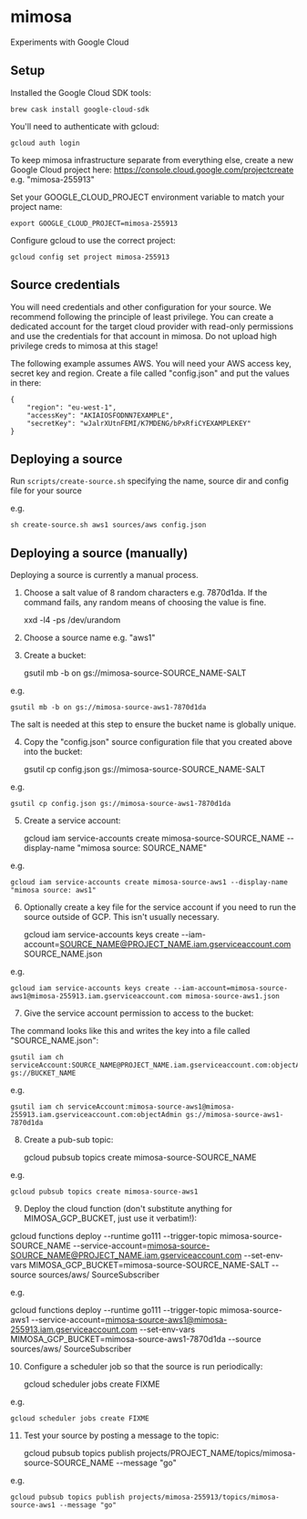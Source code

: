 # mimosa

Experiments with Google Cloud

## Setup

Installed the Google Cloud SDK tools:

    brew cask install google-cloud-sdk

You'll need to authenticate with gcloud:

    gcloud auth login

To keep mimosa infrastructure separate from everything else, create a new Google Cloud project here: https://console.cloud.google.com/projectcreate e.g. "mimosa-255913"

Set your GOOGLE_CLOUD_PROJECT environment variable to match your project name:

    export GOOGLE_CLOUD_PROJECT=mimosa-255913

Configure gcloud to use the correct project:

    gcloud config set project mimosa-255913

## Source credentials

You will need credentials and other configuration for your source. We recommend following the principle of least privilege. You can create a dedicated account for the target cloud provider with read-only permissions and use the credentials for that account in mimosa. Do not upload high privilege creds to mimosa at this stage!


The following example assumes AWS. You will need your AWS access key, secret key and region. Create a file called "config.json" and put the values in there:

```
{
    "region": "eu-west-1",
    "accessKey": "AKIAIOSFODNN7EXAMPLE",
    "secretKey": "wJalrXUtnFEMI/K7MDENG/bPxRfiCYEXAMPLEKEY"
}
```

## Deploying a source

Run `scripts/create-source.sh` specifying the name, source dir and config file for your source

e.g.

    sh create-source.sh aws1 sources/aws config.json

## Deploying a source (manually)

Deploying a source is currently a manual process.

1) Choose a salt value of 8 random characters e.g. 7870d1da. If the command fails, any random means of choosing the value is fine.

    xxd -l4 -ps /dev/urandom

2) Choose a source name e.g. "aws1"

3) Create a bucket:

    gsutil mb -b on gs://mimosa-source-SOURCE_NAME-SALT

e.g.

    gsutil mb -b on gs://mimosa-source-aws1-7870d1da

The salt is needed at this step to ensure the bucket name is globally unique.

4) Copy the "config.json" source configuration file that you created above into the bucket:

    gsutil cp config.json gs://mimosa-source-SOURCE_NAME-SALT

e.g.

    gsutil cp config.json gs://mimosa-source-aws1-7870d1da

5) Create a service account:

    gcloud iam service-accounts create mimosa-source-SOURCE_NAME --display-name "mimosa source: SOURCE_NAME"

e.g.

    gcloud iam service-accounts create mimosa-source-aws1 --display-name "mimosa source: aws1"

6) Optionally create a key file for the service account if you need to run the source outside of GCP. This isn't usually necessary.

    gcloud iam service-accounts keys create --iam-account=SOURCE_NAME@PROJECT_NAME.iam.gserviceaccount.com SOURCE_NAME.json

e.g.

    gcloud iam service-accounts keys create --iam-account=mimosa-source-aws1@mimosa-255913.iam.gserviceaccount.com mimosa-source-aws1.json

7) Give the service account permission to access to the bucket:

The command looks like this and writes the key into a file called "SOURCE_NAME.json":

    gsutil iam ch serviceAccount:SOURCE_NAME@PROJECT_NAME.iam.gserviceaccount.com:objectAdmin gs://BUCKET_NAME

e.g.

    gsutil iam ch serviceAccount:mimosa-source-aws1@mimosa-255913.iam.gserviceaccount.com:objectAdmin gs://mimosa-source-aws1-7870d1da

8) Create a pub-sub topic:

    gcloud pubsub topics create mimosa-source-SOURCE_NAME

e.g.

    gcloud pubsub topics create mimosa-source-aws1

9) Deploy the cloud function (don't substitute anything for MIMOSA_GCP_BUCKET, just use it verbatim!):

gcloud functions deploy --runtime go111 --trigger-topic mimosa-source-SOURCE_NAME --service-account=mimosa-source-SOURCE_NAME@PROJECT_NAME.iam.gserviceaccount.com --set-env-vars MIMOSA_GCP_BUCKET=mimosa-source-SOURCE_NAME-SALT --source sources/aws/ SourceSubscriber

e.g.

gcloud functions deploy --runtime go111 --trigger-topic mimosa-source-aws1 --service-account=mimosa-source-aws1@mimosa-255913.iam.gserviceaccount.com --set-env-vars MIMOSA_GCP_BUCKET=mimosa-source-aws1-7870d1da --source sources/aws/ SourceSubscriber


10) Configure a scheduler job so that the source is run periodically:

    gcloud scheduler jobs create FIXME

e.g.

    gcloud scheduler jobs create FIXME

11) Test your source by posting a message to the topic:

    gcloud pubsub topics publish projects/PROJECT_NAME/topics/mimosa-source-SOURCE_NAME --message "go"

e.g.

    gcloud pubsub topics publish projects/mimosa-255913/topics/mimosa-source-aws1 --message "go"
